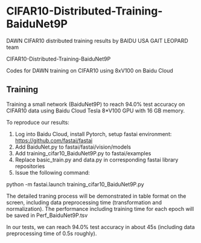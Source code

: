 # CIFAR10-Distributed-Training-BaiduNet9P
DAWN CIFAR10 distributed training results by BAIDU USA GAIT LEOPARD team

CIFAR10-Distributed-Training-BaiduNet9P

Codes for DAWN training on CIFAR10 using 8xV100 on Baidu Cloud


Training
----------
Training a small network (BaiduNet9P) to reach 94.0% test accuracy on CIFAR10 data using Baidu Cloud Tesla 8*V100 GPU with 16 GB memory.

To reproduce our results: 

1. Log into Baidu Cloud, install Pytorch, setup fastai environment: https://github.com/fastai/fastai 
2. Add BaiduNet.py to fastai/fastai/vision/models
3. Add training_cifar10_BaiduNet9P.py to fastai/examples
4. Replace basic_train.py and data.py in corresponding fastai library repositories 
5. Issue the following command:

python -m fastai.launch training_cifar10_BaiduNet9P.py

The detailed traning process will be demonstrated in table format on the screen, including data preprocessing time (transformation and normalization). The performance including training time for each epoch will be saved in Perf_BaiduNet9P.tsv

In our tests, we can reach 94.0% test accuracy in about 45s (including data preprocessing time of 0.5s roughly).

